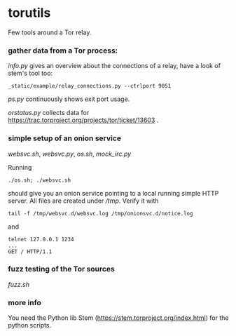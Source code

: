 # torutils
Few tools around a Tor relay.

### gather data from a Tor process:

*info.py* gives an overview about the connections of a relay, have a look of stem's tool too:

    _static/example/relay_connections.py --ctrlport 9051

*ps.py* continuously shows exit port usage.

*orstatus.py* collects data for https://trac.torproject.org/projects/tor/ticket/13603 .

### simple setup of an onion service

*websvc.sh*, *websvc.py*, *os.sh*, *mock_irc.py*

Running

    ./os.sh; ./websvc.sh

should give you an onion service pointing to a local running simple HTTP server.
All files are created under */tmp*.
Verify it with

    tail -f /tmp/websvc.d/websvc.log /tmp/onionsvc.d/notice.log

and

    telnet 127.0.0.1 1234
    ...
    GET / HTTP/1.1

### fuzz testing of the Tor sources

*fuzz.sh*

### more info
You need the Python lib Stem (https://stem.torproject.org/index.html) for the python scripts.

